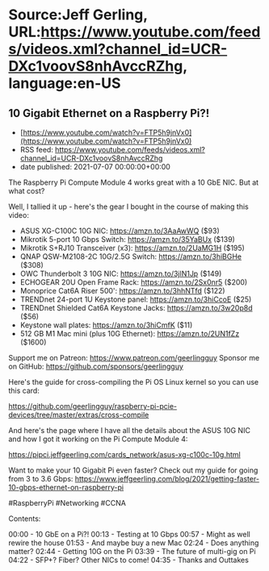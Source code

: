 # Source:Jeff Gerling, URL:https://www.youtube.com/feeds/videos.xml?channel_id=UCR-DXc1voovS8nhAvccRZhg, language:en-US

## 10 Gigabit Ethernet on a Raspberry Pi?!
 - [https://www.youtube.com/watch?v=FTP5h9jnVx0](https://www.youtube.com/watch?v=FTP5h9jnVx0)
 - RSS feed: https://www.youtube.com/feeds/videos.xml?channel_id=UCR-DXc1voovS8nhAvccRZhg
 - date published: 2021-07-07 00:00:00+00:00

The Raspberry Pi Compute Module 4 works great with a 10 GbE NIC. But at what cost?

Well, I tallied it up - here's the gear I bought in the course of making this video:

  - ASUS XG-C100C 10G NIC: https://amzn.to/3AaAwWQ ($93)
  - Mikrotik 5-port 10 Gbps Switch: https://amzn.to/35YaBUx ($139)
  - Mikrotik S+RJ10 Transceiver (x3): https://amzn.to/2UaMG1H ($195)
  - QNAP QSW-M2108-2C 10G/2.5G Switch: https://amzn.to/3hiBGHe ($308)
  - OWC Thunderbolt 3 10G NIC: https://amzn.to/3jlN1Jp ($149)
  - ECHOGEAR 20U Open Frame Rack: https://amzn.to/2Sx0nr5 ($200)
  - Monoprice Cat6A Riser 500': https://amzn.to/3hhNTfd ($122)
  - TRENDnet 24-port 1U Keystone panel: https://amzn.to/3hiCcoE ($25)
  - TRENDnet Shielded Cat6A Keystone Jacks: https://amzn.to/3w20p8d ($56)
  - Keystone wall plates: https://amzn.to/3hiCmfK ($11)
  - 512 GB M1 Mac mini (plus 10G Ethernet): https://amzn.to/2UN1fZz ($1600)

Support me on Patreon: https://www.patreon.com/geerlingguy
Sponsor me on GitHub: https://github.com/sponsors/geerlingguy

Here's the guide for cross-compiling the Pi OS Linux kernel so you can use this card:

https://github.com/geerlingguy/raspberry-pi-pcie-devices/tree/master/extras/cross-compile

And here's the page where I have all the details about the ASUS 10G NIC and how I got it working on the Pi Compute Module 4:

https://pipci.jeffgeerling.com/cards_network/asus-xg-c100c-10g.html

Want to make your 10 Gigabit Pi even faster? Check out my guide for going from 3 to 3.6 Gbps: https://www.jeffgeerling.com/blog/2021/getting-faster-10-gbps-ethernet-on-raspberry-pi

#RaspberryPi #Networking #CCNA

Contents:

00:00 - 10 GbE on a Pi?!
00:13 - Testing at 10 Gbps
00:57 - Might as well rewire the house
01:53 - And maybe buy a new Mac
02:24 - Does anything matter?
02:44 - Getting 10G on the Pi
03:39 - The future of multi-gig on Pi
04:22 - SFP+? Fiber? Other NICs to come!
04:35 - Thanks and Outtakes

